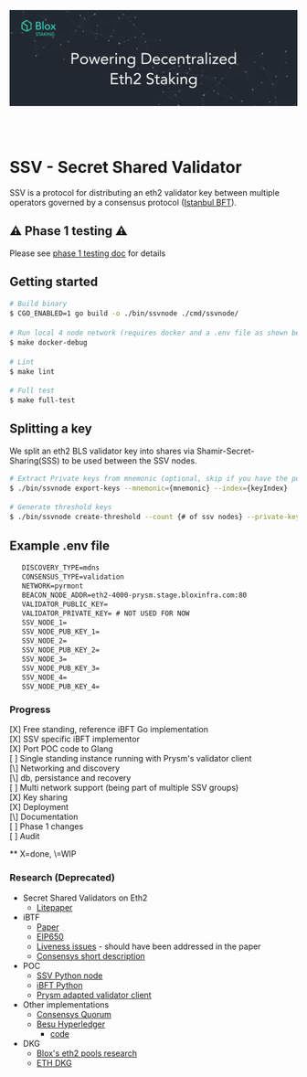 [<img src="./internals/img/bloxstaking_header_image.png" >](https://www.bloxstaking.com/)

<br>
<br>

# SSV - Secret Shared Validator

SSV is a protocol for distributing an eth2 validator key between multiple operators governed by a consensus protocol ([Istanbul BFT](https://arxiv.org/pdf/2002.03613.pdf)).


## ⚠️ Phase 1 testing ⚠️
Please see [phase 1 testing doc](./PHASE_1_TESTNET.md) for details


## Getting started
```bash
# Build binary
$ CGO_ENABLED=1 go build -o ./bin/ssvnode ./cmd/ssvnode/

# Run local 4 node network (requires docker and a .env file as shown below)
$ make docker-debug 

# Lint
$ make lint

# Full test
$ make full-test

```

## Splitting a key
We split an eth2 BLS validator key into shares via Shamir-Secret-Sharing(SSS) to be used between the SSV nodes. 
```bash
# Extract Private keys from mnemonic (optional, skip if you have the public/private keys ) 
$ ./bin/ssvnode export-keys --mnemonic={mnemonic} --index={keyIndex}

# Generate threshold keys
$ ./bin/ssvnode create-threshold --count {# of ssv nodes} --private-key {privateKey}
```

## Example .env file 
```
   DISCOVERY_TYPE=mdns
   CONSENSUS_TYPE=validation
   NETWORK=pyrmont
   BEACON_NODE_ADDR=eth2-4000-prysm.stage.bloxinfra.com:80
   VALIDATOR_PUBLIC_KEY=
   VALIDATOR_PRIVATE_KEY= # NOT USED FOR NOW
   SSV_NODE_1=
   SSV_NODE_PUB_KEY_1=
   SSV_NODE_2=
   SSV_NODE_PUB_KEY_2=
   SSV_NODE_3=
   SSV_NODE_PUB_KEY_3=
   SSV_NODE_4=
   SSV_NODE_PUB_KEY_4=
```

### Progress
[X] Free standing, reference iBFT Go implementation\
[X] SSV specific iBFT implementor\
[X] Port POC code to Glang\
[ ] Single standing instance running with Prysm's validator client\
[\\] Networking and discovery\
[\\] db, persistance and recovery\
[ ] Multi network support (being part of multiple SSV groups)\
[X] Key sharing\
[X] Deployment\
[\\] Documentation\
[ ] Phase 1 changes\
[ ] Audit

** X=done, \\=WIP


### Research (Deprecated)
- Secret Shared Validators on Eth2
    - [Litepaper](https://medium.com/coinmonks/eth2-secret-shared-validators-85824df8cbc0)
- iBTF
    - [Paper](https://arxiv.org/pdf/2002.03613.pdf)
    - [EIP650](https://github.com/ethereum/EIPs/issues/650)
    - [Liveness issues](https://github.com/ConsenSys/quorum/issues/305) - should have been addressed in the paper
    - [Consensys short description](https://docs.goquorum.consensys.net/en/stable/Concepts/Consensus/IBFT/)
- POC
    - [SSV Python node](https://github.com/dankrad/python-ssv)
    - [iBFT Python](https://github.com/dankrad/python-ibft)
    - [Prysm adapted validator client](https://github.com/alonmuroch/prysm/tree/ssv)
- Other implementations
    - [Consensys Quorum](https://github.com/ConsenSys/quorum)   
    - [Besu Hyperledger](https://besu.hyperledger.org/en/stable/HowTo/Configure/Consensus-Protocols/IBFT/)
        - [code]( https://github.com/hyperledger/besu/tree/master/consensus/ibft)
- DKG
    - [Blox's eth2 pools research](https://github.com/bloxapp/eth2-staking-pools-research)
    - [ETH DKG](https://github.com/PhilippSchindler/ethdkg)